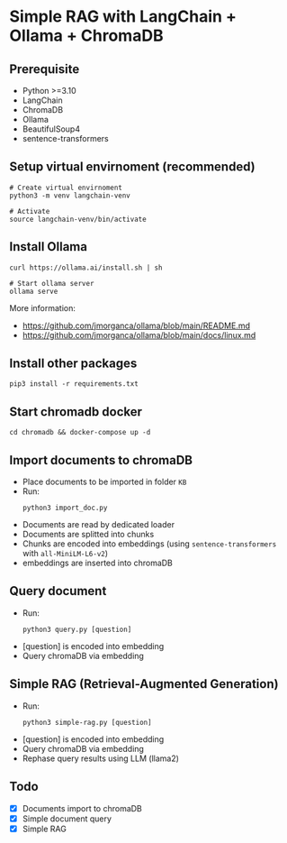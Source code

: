 # Simple RAG with LangChain + Ollama + ChromaDB

## Prerequisite
- Python >=3.10
- LangChain
- ChromaDB
- Ollama
- BeautifulSoup4
- sentence-transformers

## Setup virtual envirnoment (recommended)
```
# Create virtual envirnoment
python3 -m venv langchain-venv

# Activate 
source langchain-venv/bin/activate
```

## Install Ollama
```
curl https://ollama.ai/install.sh | sh

# Start ollama server
ollama serve
```
More information: 
- https://github.com/jmorganca/ollama/blob/main/README.md
- https://github.com/jmorganca/ollama/blob/main/docs/linux.md


## Install other packages
```
pip3 install -r requirements.txt
```

## Start chromadb docker
```
cd chromadb && docker-compose up -d
```

## Import documents to chromaDB
- Place documents to be imported in folder `KB`
- Run:
  ```
  python3 import_doc.py
  ```
- Documents are read by dedicated loader
- Documents are splitted into chunks
- Chunks are encoded into embeddings (using `sentence-transformers` with `all-MiniLM-L6-v2`)
- embeddings are inserted into chromaDB

## Query document
- Run:
  ```
  python3 query.py [question]
  ```
- [question] is encoded into embedding
- Query chromaDB via embedding 

## Simple RAG (Retrieval-Augmented Generation)
- Run:
  ```
  python3 simple-rag.py [question]
  ```
- [question] is encoded into embedding
- Query chromaDB via embedding 
- Rephase query results using LLM (llama2)

## Todo
* [X] Documents import to chromaDB
* [X] Simple document query
* [X] Simple RAG